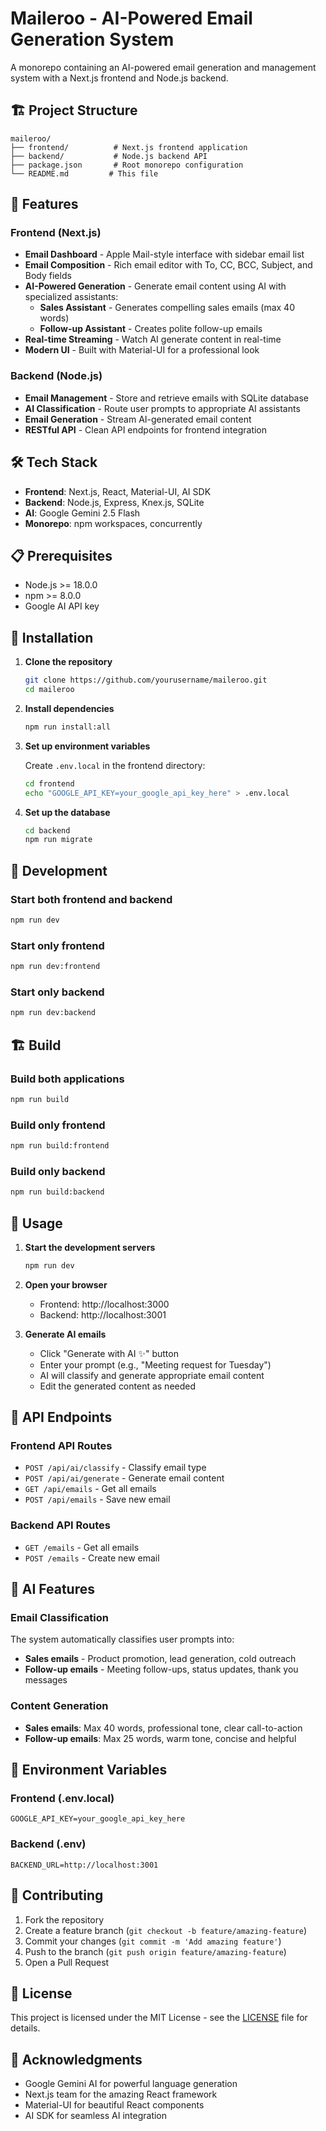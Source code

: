 # Maileroo - AI-Powered Email Generation System

A monorepo containing an AI-powered email generation and management system with a Next.js frontend and Node.js backend.

## 🏗️ Project Structure

```
maileroo/
├── frontend/          # Next.js frontend application
├── backend/           # Node.js backend API
├── package.json       # Root monorepo configuration
└── README.md         # This file
```

## 🚀 Features

### Frontend (Next.js)
- **Email Dashboard** - Apple Mail-style interface with sidebar email list
- **Email Composition** - Rich email editor with To, CC, BCC, Subject, and Body fields
- **AI-Powered Generation** - Generate email content using AI with specialized assistants:
  - **Sales Assistant** - Generates compelling sales emails (max 40 words)
  - **Follow-up Assistant** - Creates polite follow-up emails
- **Real-time Streaming** - Watch AI generate content in real-time
- **Modern UI** - Built with Material-UI for a professional look

### Backend (Node.js)
- **Email Management** - Store and retrieve emails with SQLite database
- **AI Classification** - Route user prompts to appropriate AI assistants
- **Email Generation** - Stream AI-generated email content
- **RESTful API** - Clean API endpoints for frontend integration

## 🛠️ Tech Stack

- **Frontend**: Next.js, React, Material-UI, AI SDK
- **Backend**: Node.js, Express, Knex.js, SQLite
- **AI**: Google Gemini 2.5 Flash
- **Monorepo**: npm workspaces, concurrently

## 📋 Prerequisites

- Node.js >= 18.0.0
- npm >= 8.0.0
- Google AI API key

## 🔧 Installation

1. **Clone the repository**
   ```bash
   git clone https://github.com/yourusername/maileroo.git
   cd maileroo
   ```

2. **Install dependencies**
   ```bash
   npm run install:all
   ```

3. **Set up environment variables**
   
   Create `.env.local` in the frontend directory:
   ```bash
   cd frontend
   echo "GOOGLE_API_KEY=your_google_api_key_here" > .env.local
   ```

4. **Set up the database**
   ```bash
   cd backend
   npm run migrate
   ```

## 🚀 Development

### Start both frontend and backend
```bash
npm run dev
```

### Start only frontend
```bash
npm run dev:frontend
```

### Start only backend
```bash
npm run dev:backend
```

## 🏗️ Build

### Build both applications
```bash
npm run build
```

### Build only frontend
```bash
npm run build:frontend
```

### Build only backend
```bash
npm run build:backend
```

## 🎯 Usage

1. **Start the development servers**
   ```bash
   npm run dev
   ```

2. **Open your browser**
   - Frontend: http://localhost:3000
   - Backend: http://localhost:3001

3. **Generate AI emails**
   - Click "Generate with AI ✨" button
   - Enter your prompt (e.g., "Meeting request for Tuesday")
   - AI will classify and generate appropriate email content
   - Edit the generated content as needed

## 🔑 API Endpoints

### Frontend API Routes
- `POST /api/ai/classify` - Classify email type
- `POST /api/ai/generate` - Generate email content
- `GET /api/emails` - Get all emails
- `POST /api/emails` - Save new email

### Backend API Routes
- `GET /emails` - Get all emails
- `POST /emails` - Create new email

## 🧪 AI Features

### Email Classification
The system automatically classifies user prompts into:
- **Sales emails** - Product promotion, lead generation, cold outreach
- **Follow-up emails** - Meeting follow-ups, status updates, thank you messages

### Content Generation
- **Sales emails**: Max 40 words, professional tone, clear call-to-action
- **Follow-up emails**: Max 25 words, warm tone, concise and helpful

## 📝 Environment Variables

### Frontend (.env.local)
```
GOOGLE_API_KEY=your_google_api_key_here
```

### Backend (.env)
```
BACKEND_URL=http://localhost:3001
```

## 🤝 Contributing

1. Fork the repository
2. Create a feature branch (`git checkout -b feature/amazing-feature`)
3. Commit your changes (`git commit -m 'Add amazing feature'`)
4. Push to the branch (`git push origin feature/amazing-feature`)
5. Open a Pull Request

## 📄 License

This project is licensed under the MIT License - see the [LICENSE](LICENSE) file for details.

## 🙏 Acknowledgments

- Google Gemini AI for powerful language generation
- Next.js team for the amazing React framework
- Material-UI for beautiful React components
- AI SDK for seamless AI integration
